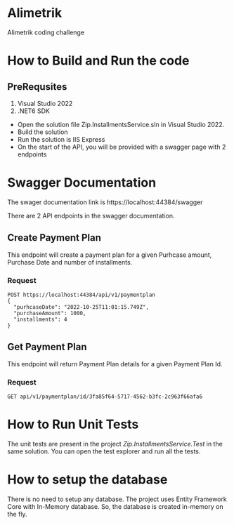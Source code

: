 # Alimetrik
Alimetrik coding challenge

# How to Build and Run the code

## PreRequsites
1. Visual Studio 2022
1. .NET6 SDK

- Open the solution file Zip.InstallmentsService.sln in Visual Studio 2022.
- Build the solution
- Run the solution is IIS Express
- On the start of the API, you will be provided with a swagger page with 2 endpoints

# Swagger Documentation

The swager documentation link is https://localhost:44384/swagger

There are 2 API endpoints in the swagger documentation.

## Create Payment Plan

This endpoint will create a payment plan for a given Purhcase amount, Purchase Date and number of installments.

### Request

```
POST https://localhost:44384/api/v1/paymentplan
{
  "purhcaseDate": "2022-10-25T11:01:15.749Z",
  "purchaseAmount": 1000,
  "installments": 4
}
```

## Get Payment Plan

This endpoint will return Payment Plan details for a given Payment Plan Id.

### Request

```
GET api/v1/paymentplan/id/3fa85f64-5717-4562-b3fc-2c963f66afa6
```

# How to Run Unit Tests
The unit tests are present in the project *Zip.InstallmentsService.Test* in the same solution. You can open the test explorer and run all the tests.

# How to setup the database

There is no need to setup any database. The project uses Entity Framework Core with In-Memory database. So, the database is created in-memory on the fly.


